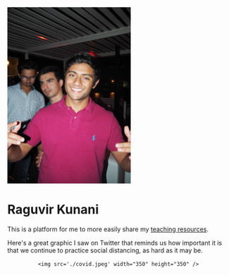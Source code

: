 <img src='./image.jpg' width="280" height="400" />

# Raguvir Kunani

This is a platform for me to more easily share my [teaching resources](https://rkunani.github.io/teaching/).

Here's a great graphic I saw on Twitter that reminds us how important it is that we continue to practice social distancing, as hard as it may be.

<center>

    <img src='./covid.jpeg' width="350" height="350" />

</center>
